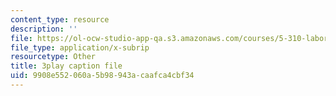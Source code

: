 ```yaml
---
content_type: resource
description: ''
file: https://ol-ocw-studio-app-qa.s3.amazonaws.com/courses/5-310-laboratory-chemistry-fall-2019/9908e552060a5b98943acaafca4cbf34_EuVpZmQ5v6A.vtt
file_type: application/x-subrip
resourcetype: Other
title: 3play caption file
uid: 9908e552-060a-5b98-943a-caafca4cbf34
---
```

